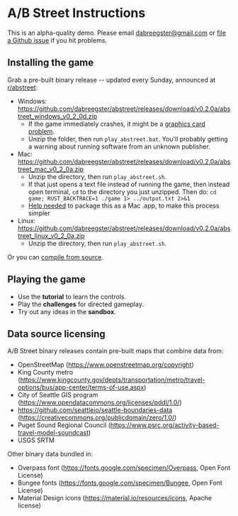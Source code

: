 # A/B Street Instructions

This is an alpha-quality demo. Please email <dabreegster@gmail.com> or
[file a Github issue](https://github.com/dabreegster/abstreet/issues/) if you
hit problems.

## Installing the game

Grab a pre-built binary release -- updated every Sunday, announced at
[r/abstreet](http://old.reddit.com/r/abstreet):

- Windows:
  https://github.com/dabreegster/abstreet/releases/download/v0.2.0a/abstreet_windows_v0_2_0d.zip
  - If the game immediately crashes, it might be a
    [graphics card problem](https://github.com/dabreegster/abstreet/issues/79).
  - Unzip the folder, then run `play_abstreet.bat`. You'll probably getting a
    warning about running software from an unknown publisher.
- Mac:
  https://github.com/dabreegster/abstreet/releases/download/v0.2.0a/abstreet_mac_v0_2_0a.zip
  - Unzip the directory, then run `play_abstreet.sh`.
  - If that just opens a text file instead of running the game, then instead
    open terminal, `cd` to the directory you just unzipped. Then do:
    `cd game; RUST_BACKTRACE=1 ./game 1> ../output.txt 2>&1`
  - [Help needed](https://github.com/dabreegster/abstreet/issues/66) to package
    this as a Mac .app, to make this process simpler
- Linux:
  https://github.com/dabreegster/abstreet/releases/download/v0.2.0a/abstreet_linux_v0_2_0a.zip
  - Unzip the directory, then run `play_abstreet.sh`.

Or you can [compile from source](/docs/dev.md).

## Playing the game

- Use the **tutorial** to learn the controls.
- Play the **challenges** for directed gameplay.
- Try out any ideas in the **sandbox**.

## Data source licensing

A/B Street binary releases contain pre-built maps that combine data from:

- OpenStreetMap (https://www.openstreetmap.org/copyright)
- King County metro
  (https://www.kingcounty.gov/depts/transportation/metro/travel-options/bus/app-center/terms-of-use.aspx)
- City of Seattle GIS program
  (https://www.opendatacommons.org/licenses/pddl/1.0/)
- https://github.com/seattleio/seattle-boundaries-data
  (https://creativecommons.org/publicdomain/zero/1.0/)
- Puget Sound Regional Council
  (https://www.psrc.org/activity-based-travel-model-soundcast)
- USGS SRTM

Other binary data bundled in:

- Overpass font (https://fonts.google.com/specimen/Overpass, Open Font License)
- Bungee fonts (https://fonts.google.com/specimen/Bungee, Open Font License)
- Material Design icons (https://material.io/resources/icons, Apache license)
